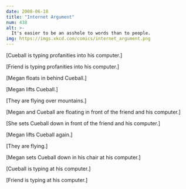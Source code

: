 ```yaml
---
date: 2008-06-18
title: "Internet Argument"
num: 438
alt: >-
  It's easier to be an asshole to words than to people.
img: https://imgs.xkcd.com/comics/internet_argument.png
---
```

[Cueball is typing profanities into his computer.]

[Friend is typing profanities into his computer.]

[Megan floats in behind Cueball.]

[Megan lifts Cueball.]

[They are flying over mountains.]

[Megan and Cueball are floating in front of the friend and his computer.]

[She sets Cueball down in front of the friend and his computer.]

[Megan lifts Cueball again.]

[They are flying.]

[Megan sets Cueball down in his chair at his computer.]

[Cueball is typing at his computer.]

[Friend is typing at his computer.]